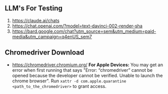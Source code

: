 ## LLM's For Testing
1. <https://claude.ai/chats>
2. <https://chat.openai.com/?model=text-davinci-002-render-sha>
3. <https://bard.google.com/chat?utm_source=sem&utm_medium=paid-media&utm_campaign=q4enUS_sem7>

## Chromedriver Download
- <https://chromedriver.chromium.org/>
**For Apple Devices:** You may get an error when first running that says "Error: “chromedriver” cannot be opened because the developer cannot be verified. Unable to launch the chrome browser". Run `xattr -d com.apple.quarantine <path_to_the_chromedriver>` to grant access.
